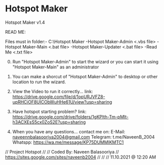 # Hotspot Maker
Hotspot Maker v1.4 <stable>

READ ME:

Files must in folder:-
    C:\Hotspot Maker
        -Hotspot Maker-Admin        <.vbs file>
        -Hotspot Maker-Main         <.bat file>
        -Hotspot Maker-Updater      <.bat file>
        -Read Me                    <.txt file>

0) Run "Hotspot Maker-Admin" to start the wizard
        or you can start it using "Hotspot Maker-Main" as an administrator

0) You can make a shorcut of "Hotspot Maker-Admin" to desktop or other location to run the wizard.

0) View the Video to run it correctly...
        link: https://drive.google.com/file/d/1opURJVFZ8-upRHCiOF8UICObWuHHe61U/view?usp=sharing

0) Have hotspot starting problem?
        link: https://drive.google.com/drive/folders/1gKPlth-Tm-pMlt-h3ACXEsS5cx0ZoS2E?usp=sharing

0) When you have any questions...
        contact me on:
            E-Mail:     naveennbalasooriya2004@gmail.com
            Telegram:   t.me/NaveenB_2004
            Whatspp:    https://wa.me/message/KP75DUMMIKMTC1

// Project Hotspot
// <Open Source Project>
// Coded By: Naveen Balasooriya
// https://sites.google.com/sites/naveenb2004
// <Coded with Sublime Text>
// <EXE pack with iexpress.exe>
// 11.10.2021 @ 12:20 AM